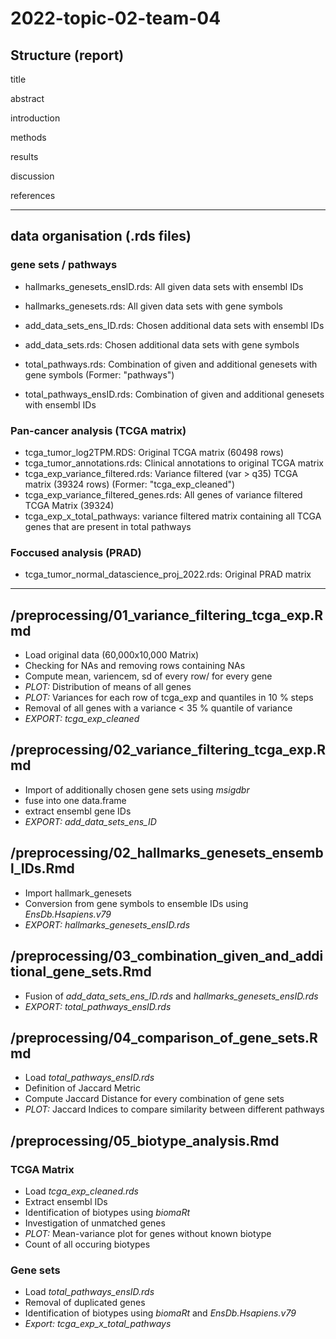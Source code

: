 # 2022-topic-02-team-04

## Structure (report)

title

abstract

introduction

methods

results

discussion

references

***

## data organisation (.rds files)

### gene sets / pathways
- hallmarks_genesets_ensID.rds: All given data sets with ensembl IDs
- hallmarks_genesets.rds: All given data sets with gene symbols

- add_data_sets_ens_ID.rds: Chosen additional data sets with ensembl IDs
- add_data_sets.rds: Chosen additional data sets with gene symbols

- total_pathways.rds: Combination of given and additional genesets with gene symbols (Former: "pathways")
- total_pathways_ensID.rds: Combination of given and additional genesets with ensembl IDs

### Pan-cancer analysis (TCGA matrix)
- tcga_tumor_log2TPM.RDS: Original TCGA matrix (60498 rows)
- tcga_tumor_annotations.rds: Clinical annotations to original TCGA matrix
- tcga_exp_variance_filtered.rds: Variance filtered (var > q35) TCGA matrix (39324 rows) (Former: "tcga_exp_cleaned")
- tcga_exp_variance_filtered_genes.rds: All genes of variance filtered TCGA Matrix (39324)
- tcga_exp_x_total_pathways: variance filtered matrix containing all TCGA genes that are present in total pathways

### Foccused analysis (PRAD)
- tcga_tumor_normal_datascience_proj_2022.rds: Original PRAD matrix

***

## /preprocessing/01_variance_filtering_tcga_exp.Rmd
- Load original data (60,000x10,000 Matrix)
- Checking for NAs and removing rows containing NAs
- Compute mean, variencem, sd of every row/ for every gene
- *PLOT:* Distribution of means of all genes
- *PLOT:* Variances for each row of tcga_exp and quantiles in 10 % steps
- Removal of all genes with a variance < 35 % quantile of variance
- *EXPORT:* _tcga_exp_cleaned_

## /preprocessing/02_variance_filtering_tcga_exp.Rmd
- Import of additionally chosen gene sets using _msigdbr_
- fuse into one data.frame
- extract ensembl gene IDs
- *EXPORT:* _add_data_sets_ens_ID_

## /preprocessing/02_hallmarks_genesets_ensembl_IDs.Rmd
- Import hallmark_genesets
- Conversion from gene symbols to ensemble IDs using _EnsDb.Hsapiens.v79_
- *EXPORT:* _hallmarks_genesets_ensID.rds_

## /preprocessing/03_combination_given_and_additional_gene_sets.Rmd
- Fusion of _add_data_sets_ens_ID.rds_ and _hallmarks_genesets_ensID.rds_
- *EXPORT:* _total_pathways_ensID.rds_

## /preprocessing/04_comparison_of_gene_sets.Rmd
- Load _total_pathways_ensID.rds_
- Definition of Jaccard Metric
- Compute Jaccard Distance for every combination of gene sets
- *PLOT:* Jaccard Indices to compare similarity between different pathways

## /preprocessing/05_biotype_analysis.Rmd
### TCGA Matrix
- Load _tcga_exp_cleaned.rds_
- Extract ensembl IDs
- Identification of biotypes using _biomaRt_
- Investigation of unmatched genes
- *PLOT:* Mean-variance plot for genes without known biotype
- Count of all occuring biotypes
### Gene sets
- Load _total_pathways_ensID.rds_
- Removal of duplicated genes
- Identification of biotypes using _biomaRt_ and _EnsDb.Hsapiens.v79_
- *Export:* _tcga_exp_x_total_pathways_
